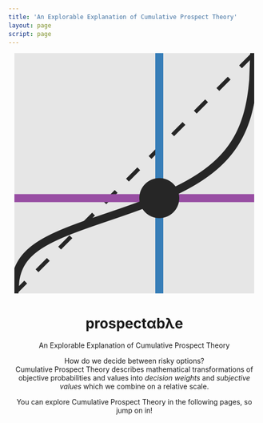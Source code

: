 ```yaml
---
title: 'An Explorable Explanation of Cumulative Prospect Theory'
layout: page
script: page
---
```


<!--lint ignore first-heading-level-->

<header class="dec-index-header">
  <img class="dec-index-icon" src="favicon.svg">
  <hgroup class="dec-index-titles">
    <h1 class="dec-index-title">
      <span class="dec-site">prospect<span class="math-var">α</span>b<span class="math-var">λ</span>e</span>
    </h1>
    <p class="dec-index-subtitle">An Explorable Explanation of Cumulative Prospect Theory</p>
  </hgroup>
  <div class="dec-index-demo">
    <risky-task running trials="Infinity" duration="3000" iti="500"></risky-task>
  </div>
  <p class="dec-index-lead">
    How do we decide between risky options?<br>
    Cumulative Prospect Theory describes mathematical transformations of objective probabilities and
    values into <em>decision weights</em> and <em>subjective values</em> which we combine on a
    relative scale.
  </p>
  <p class="dec-index-lead">
    You can explore Cumulative Prospect Theory in the following pages, so jump on in!
  </p>
</header>
